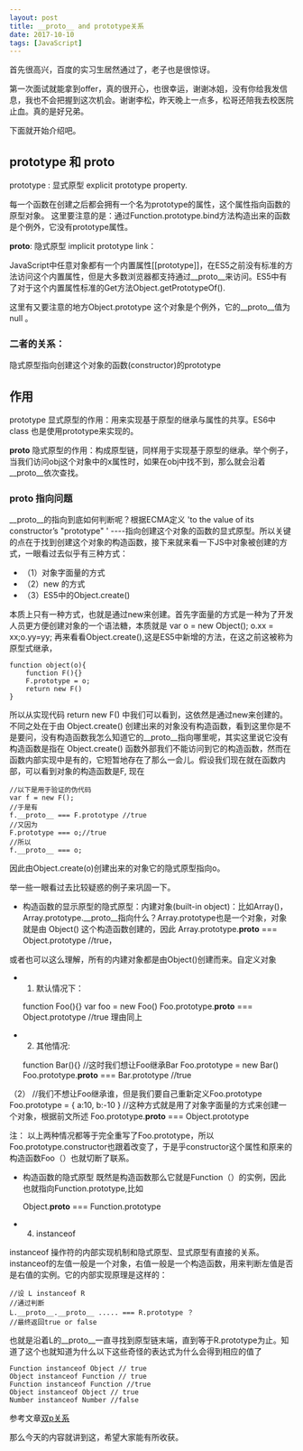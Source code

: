 ```yaml
---
layout: post
title: __proto__ and prototype关系
date: 2017-10-10
tags: [JavaScript]
---
```


首先很高兴，百度的实习生居然通过了，老子也是很惊讶。

第一次面试就能拿到offer，真的很开心，也很幸运，谢谢冰姐，没有你给我发信息，我也不会把握到这次机会。谢谢李松，昨天晚上一点多，松哥还陪我去校医院止血。真的是好兄弟。

下面就开始介绍吧。

## prototype 和 __proto__

 prototype : 显式原型 explicit prototype property.

 每一个函数在创建之后都会拥有一个名为prototype的属性，这个属性指向函数的原型对象。 这里要注意的是：通过Function.prototype.bind方法构造出来的函数是个例外，它没有prototype属性。

__proto__: 隐式原型 implicit prototype link：

JavaScript中任意对象都有一个内置属性[[prototype]]，在ES5之前没有标准的方法访问这个内置属性，但是大多数浏览器都支持通过__proto__来访问。ES5中有了对于这个内置属性标准的Get方法Object.getPrototypeOf().

这里有又要注意的地方Object.prototype 这个对象是个例外，它的__proto__值为null 。

### 二者的关系：

隐式原型指向创建这个对象的函数(constructor)的prototype

## 作用


prototype 显式原型的作用：用来实现基于原型的继承与属性的共享。ES6中class 也是使用prototype来实现的。

__proto__ 隐式原型的作用：构成原型链，同样用于实现基于原型的继承。举个例子，当我们访问obj这个对象中的x属性时，如果在obj中找不到，那么就会沿着__proto__依次查找。

### __proto__ 指向问题

__proto__的指向到底如何判断呢？根据ECMA定义 'to the value of its constructor’s "prototype" ' ----指向创建这个对象的函数的显式原型。所以关键的点在于找到创建这个对象的构造函数，接下来就来看一下JS中对象被创建的方式，一眼看过去似乎有三种方式：
- （1）对象字面量的方式 
- （2）new 的方式 
- （3）ES5中的Object.create() 

本质上只有一种方式，也就是通过new来创建。首先字面量的方式是一种为了开发人员更方便创建对象的一个语法糖，本质就是 var o = new Object(); o.xx = xx;o.yy=yy; 再来看看Object.create(),这是ES5中新增的方法，在这之前这被称为原型式继承，

    function object(o){
        function F(){}
        F.prototype = o;
        return new F()
    }

所以从实现代码 return new F() 中我们可以看到，这依然是通过new来创建的。不同之处在于由 Object.create() 创建出来的对象没有构造函数，看到这里你是不是要问，没有构造函数我怎么知道它的__proto__指向哪里呢，其实这里说它没有构造函数是指在 Object.create() 函数外部我们不能访问到它的构造函数，然而在函数内部实现中是有的，它短暂地存在了那么一会儿。假设我们现在就在函数内部，可以看到对象的构造函数是F, 现在

    //以下是用于验证的伪代码
    var f = new F(); 
    //于是有
    f.__proto__ === F.prototype //true
    //又因为
    F.prototype === o;//true
    //所以
    f.__proto__ === o;

 因此由Object.create(o)创建出来的对象它的隐式原型指向o。

举一些一眼看过去比较疑惑的例子来巩固一下。 

- 构造函数的显示原型的隐式原型：内建对象(built-in object)：比如Array()，Array.prototype.__proto__指向什么？Array.prototype也是一个对象，对象就是由 Object() 这个构造函数创建的，因此
    Array.prototype.__proto__ === Object.prototype //true，
    
或者也可以这么理解，所有的内建对象都是由Object()创建而来。自定义对象  
- 1.  默认情况下：

    function Foo(){}
    var foo = new Foo()
    Foo.prototype.__proto__ === Object.prototype //true 理由同上

- 2.  其他情况:

    function Bar(){}
    //这时我们想让Foo继承Bar
    Foo.prototype = new Bar()
    Foo.prototype.__proto__ === Bar.prototype //true

（2）
    //我们不想让Foo继承谁，但是我们要自己重新定义Foo.prototype
    Foo.prototype = {
    a:10,
    b:-10
    }
    //这种方式就是用了对象字面量的方式来创建一个对象，根据前文所述 
    Foo.prototype.__proto__ === Object.prototype

注： 以上两种情况都等于完全重写了Foo.prototype，所以Foo.prototype.constructor也跟着改变了，于是乎constructor这个属性和原来的构造函数Foo（）也就切断了联系。 

- 构造函数的隐式原型 既然是构造函数那么它就是Function（）的实例，因此也就指向Function.prototype,比如

     Object.__proto__ === Function.prototype
     
- 4. instanceof

instanceof 操作符的内部实现机制和隐式原型、显式原型有直接的关系。instanceof的左值一般是一个对象，右值一般是一个构造函数，用来判断左值是否是右值的实例。它的内部实现原理是这样的： 

    //设 L instanceof R 
    //通过判断
    L.__proto__.__proto__ ..... === R.prototype ？
    //最终返回true or false

也就是沿着L的__proto__一直寻找到原型链末端，直到等于R.prototype为止。知道了这个也就知道为什么以下这些奇怪的表达式为什么会得到相应的值了 

    Function instanceof Object // true 
    Object instanceof Function // true 
    Function instanceof Function //true
    Object instanceof Object // true
    Number instanceof Number //false

参考文章[双p关系](https://www.zhihu.com/question/34183746)

那么今天的内容就讲到这，希望大家能有所收获。
